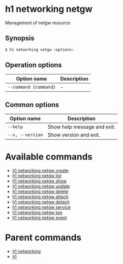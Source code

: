 
# h1 networking netgw

Management of netgw resource

## Synopsis

```bash
$ h1 networking netgw <options>
```

## Operation options

| Option name               | Description |
| ------------------------- | ----------- |
| ```--command {command}``` | -           |

## Common options

| Option name          | Description                 |
| -------------------- | --------------------------- |
| ```--help```         | Show help message and exit. |
| ```--v, --version``` | Show version and exit.      |

# Available commands

* [h1 networking netgw create](./create/README.md)
* [h1 networking netgw list](./list/README.md)
* [h1 networking netgw show](./show/README.md)
* [h1 networking netgw update](./update/README.md)
* [h1 networking netgw delete](./delete/README.md)
* [h1 networking netgw attach](./attach/README.md)
* [h1 networking netgw detach](./detach/README.md)
* [h1 networking netgw service](./service/README.md)
* [h1 networking netgw tag](./tag/README.md)
* [h1 networking netgw event](./event/README.md)

# Parent commands

* [h1 networking](./../README.md)
* [h1](./../../README.md)
